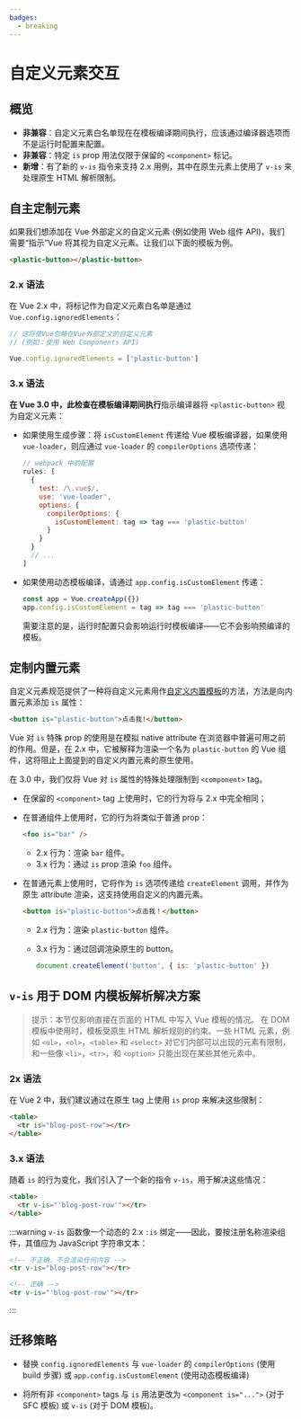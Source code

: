 ```yaml
---
badges:
  - breaking
---
```


# 自定义元素交互 <MigrationBadges :badges="$frontmatter.badges" />

## 概览

- **非兼容**：自定义元素白名单现在在模板编译期间执行，应该通过编译器选项而不是运行时配置来配置。
- **非兼容**：特定 `is` prop 用法仅限于保留的 `<component>` 标记。
- **新增**：有了新的 `v-is` 指令来支持 2.x 用例，其中在原生元素上使用了 `v-is` 来处理原生 HTML 解析限制。

## 自主定制元素

如果我们想添加在 Vue 外部定义的自定义元素 (例如使用 Web 组件 API)，我们需要“指示”Vue 将其视为自定义元素。让我们以下面的模板为例。

```html
<plastic-button></plastic-button>
```
### 2.x 语法

在 Vue 2.x 中，将标记作为自定义元素白名单是通过 `Vue.config.ignoredElements`：

```js
// 这将使Vue忽略在Vue外部定义的自定义元素
// (例如：使用 Web Components API)

Vue.config.ignoredElements = ['plastic-button']
```

### 3.x 语法

**在 Vue 3.0 中，此检查在模板编译期间执行**指示编译器将 `<plastic-button>` 视为自定义元素：

- 如果使用生成步骤：将 `isCustomElement` 传递给 Vue 模板编译器，如果使用 `vue-loader`，则应通过 `vue-loader` 的 `compilerOptions` 选项传递：

  ```js
  // webpack 中的配置
  rules: [
    {
      test: /\.vue$/,
      use: 'vue-loader',
      options: {
        compilerOptions: {
          isCustomElement: tag => tag === 'plastic-button'
        }
      }
    }
    // ...
  ]
  ```

- 如果使用动态模板编译，请通过 `app.config.isCustomElement` 传递：

  ```js
  const app = Vue.createApp({})
  app.config.isCustomElement = tag => tag === 'plastic-button'
  ```

  需要注意的是，运行时配置只会影响运行时模板编译——它不会影响预编译的模板。

## 定制内置元素

自定义元素规范提供了一种将自定义元素用作[自定义内置模板](https://html.spec.whatwg.org/multipage/custom-elements.html#custom-elements-customized-builtin-example)的方法，方法是向内置元素添加 `is` 属性：

```html
<button is="plastic-button">点击我!</button>
```

Vue 对 `is` 特殊 prop 的使用是在模拟 native attribute 在浏览器中普遍可用之前的作用。但是，在 2.x 中，它被解释为渲染一个名为 `plastic-button` 的 Vue 组件，这将阻止上面提到的自定义内置元素的原生使用。

在 3.0 中，我们仅将 Vue 对 `is` 属性的特殊处理限制到 `<component>` tag。

- 在保留的 `<component>` tag 上使用时，它的行为将与 2.x 中完全相同；
- 在普通组件上使用时，它的行为将类似于普通 prop：

  ```html
  <foo is="bar" />
  ```

  - 2.x 行为：渲染 `bar` 组件。
  - 3.x 行为：通过 `is` prop 渲染 `foo` 组件。

- 在普通元素上使用时，它将作为 `is` 选项传递给 `createElement` 调用，并作为原生 attribute 渲染，这支持使用自定义的内置元素。

  ```html
  <button is="plastic-button">点击我！</button>
  ```

  - 2.x 行为：渲染 `plastic-button` 组件。
  - 3.x 行为：通过回调渲染原生的 button。

    ```js
    document.createElement('button', { is: 'plastic-button' })
    ```

## `v-is` 用于 DOM 内模板解析解决方案

> 提示：本节仅影响直接在页面的 HTML 中写入 Vue 模板的情况。
> 在 DOM 模板中使用时，模板受原生 HTML 解析规则的约束。一些 HTML 元素，例如 `<ul>`，`<ol>`，`<table>` 和 `<select>` 对它们内部可以出现的元素有限制，和一些像 `<li>`，`<tr>`，和 `<option>` 只能出现在某些其他元素中。

### 2x 语法

在 Vue 2 中，我们建议通过在原生 tag 上使用 `is` prop 来解决这些限制：

```html
<table>
  <tr is="blog-post-row"></tr>
</table>
```

### 3.x 语法

随着 `is` 的行为变化，我们引入了一个新的指令 `v-is`，用于解决这些情况：

```html
<table>
  <tr v-is="'blog-post-row'"></tr>
</table>
```

:::warning
`v-is` 函数像一个动态的 2.x `:is` 绑定——因此，要按注册名称渲染组件，其值应为 JavaScript 字符串文本：

```html
<!-- 不正确，不会渲染任何内容 -->
<tr v-is="blog-post-row"></tr>

<!-- 正确 -->
<tr v-is="'blog-post-row'"></tr>
```

:::

## 迁移策略

- 替换 `config.ignoredElements` 与 `vue-loader` 的 `compilerOptions` (使用 build 步骤) 或 `app.config.isCustomElement` (使用动态模板编译)

- 将所有非 `<component>` tags 与 `is` 用法更改为 `<component is="...">` (对于 SFC 模板) 或 `v-is` (对于 DOM 模板)。
